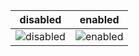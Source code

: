 | disabled | enabled |
|----------|---------|
| ![disabled](https://raw.github.com/ruslo/sugar/master/wiki/images/groups-generation-disabled.png) | ![enabled](https://raw.github.com/ruslo/sugar/master/wiki/images/enable-groups-generator.png) |
